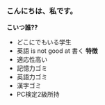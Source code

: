 ### こんにちは、私です。

**こいつ誰??**

 - どこにでもいる学生
 - 英語 is not good at 書く
**特徴**
 - 適応性高い
 - 記憶力ゴミ
 - 英語力ゴミ
 - 漢字ゴミ
 - PC検定2級所持

